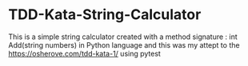 # TDD-Kata-String-Calculator
This is a simple string calculator created with a method signature : int Add(string numbers) in Python language and this was my attept to  the  https://osherove.com/tdd-kata-1/ using pytest


